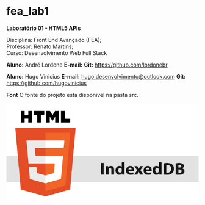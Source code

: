 # fea_lab1

**Laboratório 01 - HTML5 APIs**

Disciplina: Front End Avançado (FEA);  
Professor: Renato Martins;  
Curso: Desenvolvimento Web Full Stack  

**Aluno:** André Lordone
**E-mail:** 
**Git:** https://github.com/lordonebr

**Aluno:** Hugo Vinicius
**E-mail:** hugo.desenvolvimento@outlook.com
**Git:** https://github.com/hugovinicius

**Font**
O fonte do projeto esta disponível na pasta src.

<img src="https://github.com/lordonebr/fea_lab1/blob/master/img_git/banner_apresentacao.jpg?raw=true"/><br/>


